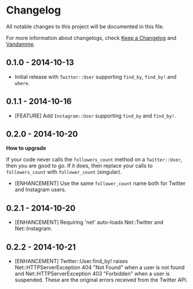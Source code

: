 # Changelog

All notable changes to this project will be documented in this file.

For more information about changelogs, check
[Keep a Changelog](http://keepachangelog.com) and
[Vandamme](http://tech-angels.github.io/vandamme).

## 0.1.0 - 2014-10-13

* Initial release with `Twitter::User` supporting `find_by`, `find_by!` and `where`.

## 0.1.1 - 2014-10-16

* [FEATURE] Add `Instagram::User` supporting `find_by` and `find_by!`.

## 0.2.0 - 2014-10-20

**How to upgrade**

If your code never calls the `followers_count` method on a `Twitter::User`, then you are good to go.
If it does, then replace your calls to `followers_count` with `follower_count` (singular).

* [ENHANCEMENT] Use the same `follower_count` name both for Twitter and Instagram users.

## 0.2.1 - 2014-10-20

* [ENHANCEMENT] Requiring 'net' auto-loads Net::Twitter and Net::Instagram.

## 0.2.2 - 2014-10-21

* [ENHANCEMENT] Twitter::User.find_by! raises Net::HTTPServerException 404
"Not Found" when a user is not found and Net::HTTPServerException 403
"Forbidden" when a user is suspended. These are the original errors received
from the Twitter API.

